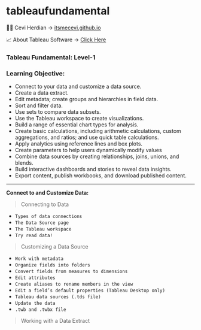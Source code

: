 # tableaufundamental

🤷‍♂️ Cevi Herdian -> [itsmecevi.github.io](https://itsmecevi.github.io/) 

📈 About Tableau Software -> [Click Here](https://www.tableau.com/about)


### Tableau Fundamental: Level-1

### Learning Objective:

* Connect to your data and customize a data source.
* Create a data extract.
* Edit metadata; create groups and hierarchies in field data.
* Sort and filter data.
* Use sets to compare data subsets.
* Use the Tableau workspace to create visualizations.
* Build a range of essential chart types for analysis.
* Create basic calculations, including arithmetic calculations, custom aggregations, and ratios; and use quick table calculations.
* Apply analytics using reference lines and box plots.
* Create parameters to help users dynamically modify values
* Combine data sources by creating relationships, joins, unions, and blends.
* Build interactive dashboards and stories to reveal data insights.
* Export content, publish workbooks, and download published content.
____




**Connect to and Customize Data:**

> Connecting to Data

   * `Types of data connections`
   * `The Data Source page`
   * `The Tableau workspace`
   * `Try read data!`

> Customizing a Data Source

  * `Work with metadata`
  * `Organize fields into folders`
  * `Convert fields from measures to dimensions`
  * `Edit attributes`
  * `Create aliases to rename members in the view`
  * `Edit a field’s default properties (Tableau Desktop only)`
  * `Tableau data sources (.tds file)`
  * `Update the data`
  * `.twb and .twbx file`

> Working with a Data Extract


